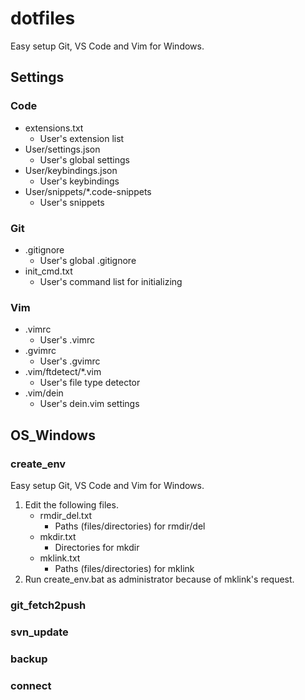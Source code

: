 # dotfiles

Easy setup Git, VS Code and Vim for Windows.

## Settings

### Code

* extensions.txt
    * User's extension list
* User/settings.json
    * User's global settings
* User/keybindings.json
    * User's keybindings
* User/snippets/*.code-snippets
    * User's snippets

### Git

* .gitignore
    * User's global .gitignore
* init_cmd.txt
    * User's command list for initializing

### Vim

* .vimrc
    * User's .vimrc
* .gvimrc
    * User's .gvimrc
* .vim/ftdetect/*.vim
    * User's file type detector
* .vim/dein
    * User's dein.vim settings

## OS_Windows

### create_env

Easy setup Git, VS Code and Vim for Windows.

1. Edit the following files.
    * rmdir_del.txt
        * Paths (files/directories) for rmdir/del
    * mkdir.txt
        * Directories for mkdir
    * mklink.txt
        * Paths (files/directories) for mklink
1. Run create_env.bat as administrator because of mklink's request.

### git_fetch2push

### svn_update

### backup

### connect

